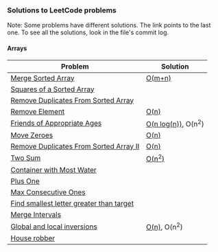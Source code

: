 ### Solutions to LeetCode problems

Note: Some problems have different solutions. The link points to the last one. To see all the solutions, look in the file's commit log.

#### Arrays
|Problem|Solution|
|-----|----|
|[Merge Sorted Array]|[O(m+n)](src/MergeSortedArrays.java)|
|[Squares of a Sorted Array]||
|[Remove Duplicates From Sorted Array]||
|[Remove Element]|[O(n)](src/RemoveElement.java)|
|[Friends of Appropriate Ages]|[O(n log(n))](src/FriendsOfAppropriateAges.java), O(n<sup>2</sup>)|
|[Move Zeroes]|[O(n)](src/MoveZeroes.java)|
|[Remove Duplicates From Sorted Array II]|[O(n)](src/RemoveDuplicatesFromSortedArrayII.java)|
|[Two Sum]|[O(n<sup>2</sup>)](src/TwoSum.java)|
|[Container with Most Water]||
|[Plus One]||
|[Max Consecutive Ones]||
|[Find smallest letter greater than target]||
|[Merge Intervals]||
|[Global and local inversions]|[O(n)](src/GlobalAndLocalInversions.java), O(n<sup>2</sup>)|
|[House robber]||



<!-- Links to LeetCode Problems -->
[Merge Sorted Array]: https://leetcode.com/problems/merge-sorted-array/
[Squares of a Sorted Array]: https://leetcode.com/problems/squares-of-a-sorted-array/
[Remove Duplicates From Sorted Array]: https://leetcode.com/problems/remove-duplicates-from-sorted-array/
[Remove Element]: https://leetcode.com/problems/remove-element/
[Friends of Appropriate Ages]: https://leetcode.com/problems/friends-of-appropriate-ages/
[Move Zeroes]: https://leetcode.com/problems/move-zeroes/
[Remove Duplicates From Sorted Array II]: https://leetcode.com/problems/remove-duplicates-from-sorted-array-ii
[Two Sum]: https://leetcode.com/problems/two-sum/
[Container with Most Water]: https://leetcode.com/problems/container-with-most-water/
[Plus One]: https://leetcode.com/problems/plus-one/
[Max Consecutive Ones]: https://leetcode.com/problems/max-consecutive-ones/
[Find smallest letter greater than target]: https://leetcode.com/problems/find-smallest-letter-greater-than-target/
[Merge Intervals]: https://leetcode.com/problems/merge-intervals/
[Global and local inversions]: https://leetcode.com/problems/global-and-local-inversions/
[House robber]: https://leetcode.com/problems/house-robber/

[Reverse String]: https://leetcode.com/problems/reverse-string/
[String to Integer]: https://leetcode.com/problems/string-to-integer-atoi/
[Di String Match]: https://leetcode.com/problems/di-string-match/
[Decode String]: https://leetcode.com/problems/decode-string/
[Remove all Adjacent Duplicates in String II]: https://leetcode.com/problems/remove-all-adjacent-duplicates-in-string-ii/
[String Compression]: https://leetcode.com/problems/string-compression/
